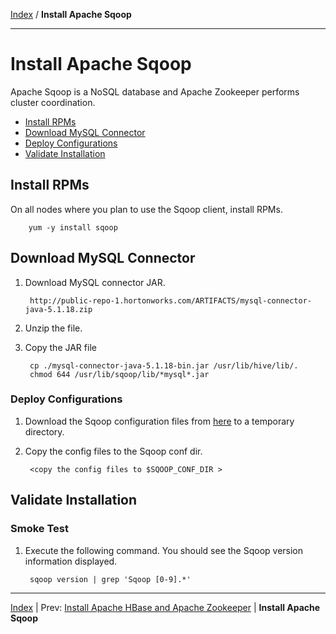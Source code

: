 [Index](./index.md)
/
**Install Apache Sqoop**

------

Install Apache Sqoop
=====

Apache Sqoop is a NoSQL database and Apache Zookeeper performs cluster coordination.

* [Install RPMs](#install-rpms)
* [Download MySQL Connector](#download-mysql-connector)
* [Deploy Configurations](#deploy-configurations)
* [Validate Installation](#validate-installation)

Install RPMs
----

On all nodes where you plan to use the Sqoop client, install RPMs.

        yum -y install sqoop

Download MySQL Connector
---

1. Download MySQL connector JAR.

        http://public-repo-1.hortonworks.com/ARTIFACTS/mysql-connector-java-5.1.18.zip
    
2. Unzip the file.

3. Copy the JAR file

        cp ./mysql-connector-java-5.1.18-bin.jar /usr/lib/hive/lib/.
        chmod 644 /usr/lib/sqoop/lib/*mysql*.jar

### Deploy Configurations

1. Download the Sqoop configuration files from [here](./conf/sqoop) to a temporary directory.

2. Copy the config files to the Sqoop conf dir.

        <copy the config files to $SQOOP_CONF_DIR >    

Validate Installation
----

### Smoke Test

1. Execute the following command. You should see the Sqoop version information displayed.

        sqoop version | grep 'Sqoop [0-9].*'

------

[Index](./index.md)
|
Prev: [Install Apache HBase and Apache Zookeeper](./apache-hbase-zookeeper.md)
|
**Install Apache Sqoop**